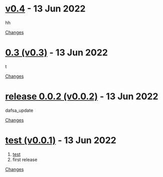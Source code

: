 <a name="v0.4"></a>
# [v0.4](https://github.com/shiyuhang0/changelog_test/releases/tag/v0.4) - 13 Jun 2022

hh

[Changes][v0.4]


<a name="v0.3"></a>
# [0.3 (v0.3)](https://github.com/shiyuhang0/changelog_test/releases/tag/v0.3) - 13 Jun 2022

t

[Changes][v0.3]


<a name="v0.0.2"></a>
# [release 0.0.2 (v0.0.2)](https://github.com/shiyuhang0/changelog_test/releases/tag/v0.0.2) - 13 Jun 2022

dafsa_update

[Changes][v0.0.2]


<a name="v0.0.1"></a>
# [test (v0.0.1)](https://github.com/shiyuhang0/changelog_test/releases/tag/v0.0.1) - 13 Jun 2022

1. [test](https://github.com/rhysd/changelog-from-release) 
2. first release

[Changes][v0.0.1]


[v0.4]: https://github.com/shiyuhang0/changelog_test/compare/v0.3...v0.4
[v0.3]: https://github.com/shiyuhang0/changelog_test/compare/v0.0.2...v0.3
[v0.0.2]: https://github.com/shiyuhang0/changelog_test/compare/v0.0.1...v0.0.2
[v0.0.1]: https://github.com/shiyuhang0/changelog_test/tree/v0.0.1

 <!-- Generated by https://github.com/rhysd/changelog-from-release -->
